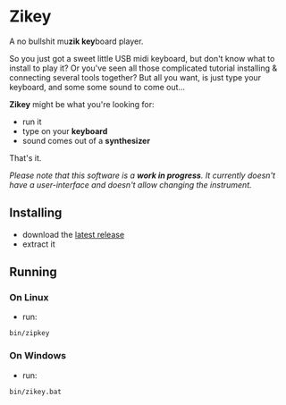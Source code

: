# Zikey

A no bullshit mu**zik key**board player.

So you just got a sweet little USB midi keyboard, but don't know what to install to play it? Or you've seen all those
complicated tutorial installing & connecting several tools together? But all you want, is just type your keyboard, and
some some sound to come out...

**Zikey** might be what you're looking for:
 * run it
 * type on your **keyboard**
 * sound comes out of a **synthesizer**
 
 That's it.

_Please note that this software is a **work in progress**. It currently doesn't have a user-interface and doesn't allow
changing the instrument._

## Installing

* download the [latest release](https://github.com/mrlem/zikey/releases/tag/v0.1)
* extract it

## Running

### On Linux

* run:
```
bin/zipkey
```

### On Windows

* run:
 ```
bin/zikey.bat
```
